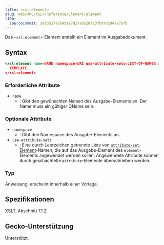 ```yaml
---
title: <xsl:element>
slug: Web/XML/XSLT/Reference/Element/element
l10n:
  sourceCommit: 3e1b5277c6451e7d27ab628f23fb9702947a7a7b
---
```


Das `<xsl:element>`-Element erstellt ein Element im Ausgabedokument.

## Syntax

```xml
<xsl:element name=NAME namespace=URI use-attribute-sets=LIST-OF-NAMES >
  TEMPLATE
</xsl:element>
```

### Erforderliche Attribute

- `name`
  - : Gibt den gewünschten Namen des Ausgabe-Elements an. Der Name muss ein gültiger QName sein.

### Optionale Attribute

- `namespace`
  - : Gibt den Namespace des Ausgabe-Elements an.
- `use-attribute-sets`
  - : Eine durch Leerzeichen getrennte Liste von [`attribute-set`-Element](/de/docs/Web/XML/XSLT/Reference/Element/attribute-set)-Namen, die auf das Ausgabe-Element des `element`-Elements angewendet werden sollen. Angewendete Attribute können durch geschachtelte `attribute`-Elemente überschrieben werden.

### Typ

Anweisung, erscheint innerhalb einer Vorlage.

## Spezifikationen

XSLT, Abschnitt 7.1.2.

## Gecko-Unterstützung

Unterstützt.
